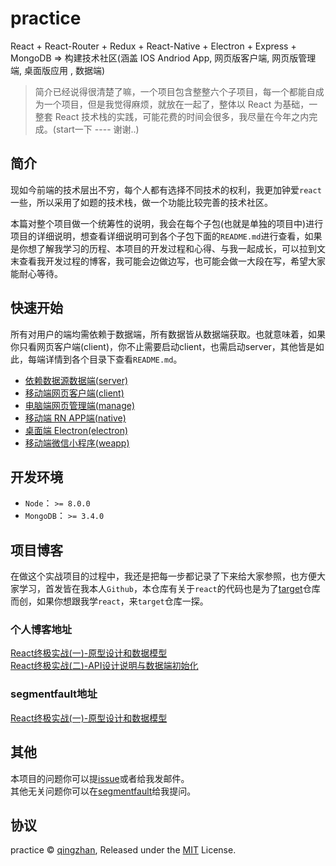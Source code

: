 # practice

React + React-Router + Redux + React-Native + Electron + Express + MongoDB => 构建技术社区(涵盖 IOS Andriod App, 网页版客户端, 网页版管理端, 桌面版应用 , 数据端)

> 简介已经说得很清楚了嘛，一个项目包含整整六个子项目，每一个都能自成为一个项目，但是我觉得麻烦，就放在一起了，整体以 React 为基础，一整套 React 技术栈的实践，可能花费的时间会很多，我尽量在今年之内完成。(start一下 ---- 谢谢..)

## 简介

现如今前端的技术层出不穷，每个人都有选择不同技术的权利，我更加钟爱`react`一些，所以采用了如题的技术栈，做一个功能比较完善的技术社区。

本篇对整个项目做一个统筹性的说明，我会在每个子包(也就是单独的项目中)进行项目的详细说明，想查看详细说明可到各个子包下面的`README.md`进行查看，如果是你想了解我学习的历程、本项目的开发过程和心得、与我一起成长，可以拉到文末查看我开发过程的博客，我可能会边做边写，也可能会做一大段在写，希望大家能耐心等待。

## 快速开始

所有对用户的端均需依赖于数据端，所有数据皆从数据端获取。也就意味着，如果你只看网页客户端(client)，你不止需要启动client，也需启动server，其他皆是如此，每端详情到各个目录下查看`README.md`。

  - [依赖数据源数据端(server)](/server/README.md)
  - [移动端网页客户端(client)](/client/README.md)
  - [电脑端网页管理端(manage)](/manage/README.md)
  - [移动端 RN APP端(native)](/native/README.md)
  - [桌面端 Electron(electron)](/electron/README.md)
  - [移动端微信小程序(weapp)](/weapp/README.md)

## 开发环境

  - `Node`：     `>= 8.0.0`
  - `MongoDB`：  `>= 3.4.0`

## 项目博客

在做这个实战项目的过程中，我还是把每一步都记录了下来给大家参照，也方便大家学习，首发皆在我本人`Github`，本仓库有关于`react`的代码也是为了[target](https://github.com/mintsweet/target)仓库而创，如果你想跟我学`react`，来`target`仓库一探。

### 个人博客地址

[React终极实战(一)-原型设计和数据模型](https://github.com/mintsweet/target/issues/1)<br>
[React终极实战(二)-API设计说明与数据端初始化](https://github.com/mintsweet/target/issues/2)

### segmentfault地址

[React终极实战(一)-原型设计和数据模型](https://segmentfault.com/a/1190000013249174)

## 其他

本项目的问题你可以提[issue](https://github.com/mintsweet/practice/issues/new)或者给我发邮件。<br>
其他无关问题你可以在[segmentfault](https://segmentfault.com/u/qingzhan)给我提问。<br>


## 协议

practice &copy; [qingzhan](https://github.com/mintsweet), Released under the [MIT](./LICENSE) License.